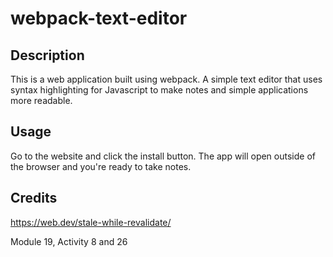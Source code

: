 # webpack-text-editor

## Description

This is a web application built using webpack. A simple text editor that uses syntax highlighting for Javascript to make notes and simple applications more readable.

## Usage

Go to the website and click the install button. The app will open outside of the browser and you're ready to take notes.

## Credits

https://web.dev/stale-while-revalidate/

Module 19, Activity 8 and 26